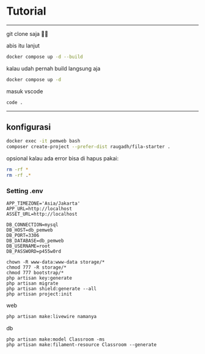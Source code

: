 # Tutorial
---
git clone saja 🧚‍♀️

abis itu lanjut
```bash
docker compose up -d --build
```
kalau udah pernah build langsung aja
```bash
docker compose up -d
```

masuk vscode
```bash
code .
```

---

## konfigurasi
```bash
docker exec -it pemweb bash
composer create-project --prefer-dist raugadh/fila-starter .
```

opsional kalau ada error bisa di hapus pakai:
```bash
rm -rf *
rm -rf .*
```

### Setting .env
```
APP_TIMEZONE='Asia/Jakarta'
APP_URL=http://localhost
ASSET_URL=http://localhost

DB_CONNECTION=mysql
DB_HOST=db_pemweb
DB_PORT=3306
DB_DATABASE=db_pemweb
DB_USERNAME=root
DB_PASSWORD=p455w0rd
```

```
chown -R www-data:www-data storage/*
chmod 777 -R storage/*
chmod 777 bootstrap/*
php artisan key:generate
php artisan migrate
php artisan shield:generate --all
php artisan project:init
```


web
```bash
php artisan make:livewire namanya
```

db
```
php artisan make:model Classroom -ms 
php artisan make:filament-resource Classroom --generate
```
